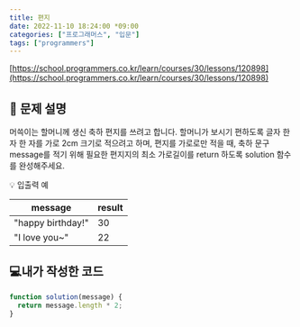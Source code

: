 ```yaml
---
title: 편지
date: 2022-11-10 18:24:00 *09:00
categories: ["프로그래머스", "입문"]
tags: ["programmers"]
---
```


[https://school.programmers.co.kr/learn/courses/30/lessons/120898](https://school.programmers.co.kr/learn/courses/30/lessons/120898)

## 📔 문제 설명

머쓱이는 할머니께 생신 축하 편지를 쓰려고 합니다. 할머니가 보시기 편하도록 글자 한 자 한 자를 가로 2cm 크기로 적으려고 하며, 편지를 가로로만 적을 때, 축하 문구 message를 적기 위해 필요한 편지지의 최소 가로길이를 return 하도록 solution 함수를 완성해주세요.

💡 입출력 예

| message           | result |
| ----------------- | ------ |
| "happy birthday!" | 30     |
| "I love you~"     | 22     |

## 💻내가 작성한 코드

```js
function solution(message) {
  return message.length * 2;
}
```

